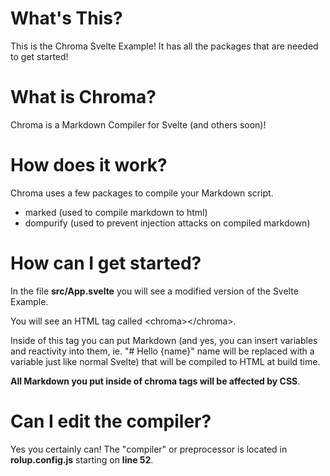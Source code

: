 # What's This?

This is the Chroma Svelte Example! It has all the packages that are needed to get started!

# What is Chroma?

Chroma is a Markdown Compiler for Svelte (and others soon)!

# How does it work?

Chroma uses a few packages to compile your Markdown script.

-   marked (used to compile markdown to html)
-   dompurify (used to prevent injection attacks on compiled markdown)

# How can I get started?

In the file **src/App.svelte** you will see a modified version of the Svelte Example.

You will see an HTML tag called \<chroma>\</chroma>.

Inside of this tag you can put Markdown (and yes, you can insert variables and reactivity into them, ie. "# Hello {name}" name will be replaced with a variable just like normal Svelte) that will be compiled to HTML at build time.

**All Markdown you put inside of chroma tags will be affected by CSS**.

# Can I edit the compiler?

Yes you certainly can! The "compiler" or preprocessor is located in **rolup.config.js** starting on **line 52**.
